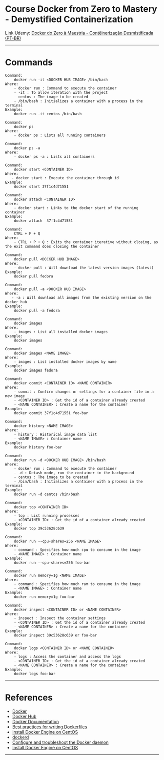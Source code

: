 # Course Docker from Zero to Mastery - Demystified Containerization

Link Udemy: [Docker do Zero à Maestria - Contêinerização Desmistificada (PT-BR)](https://www.udemy.com/course/docker-do-zero-a-maestria-conteinerizacao-desmistificada/)

***

# Commands

```
Command:
    docker run -it <DOCKER HUB IMAGE> /bin/bash
Where:
    - docker run : Command to execute the container
    - -it : To allow iteration with the project
    - centos : The image to be created
    - /bin/bash : Initializes a container with a process in the terminal
Example:
    docker run -it centos /bin/bash
```

```
Command:
    docker ps
Where:
    - docker ps : Lists all running containers
```

```
Command:
    docker ps -a
Where:
    - docker ps -a : Lists all containers
```

```
Command:
    docker start <CONTAINER ID>
Where:
   - docker start : Execute the container through id
Example:
    docker start 37f1c4d71551
```

```
Command:
    docker attach <CONTAINER ID>
Where:
    - docker start : Links to the docker start of the running container
Example:
    docker attach  37f1c4d71551
```

```
Command:
    CTRL + P + Q
Where:
    - CTRL + P + Q : Exits the container iterative without closing, as the exit command does closing the container
```

```
Command:
    docker pull <DOCKER HUB IMAGE>
Where:
    - docker pull : Will download the latest version images (latest)    
Example:
    docker pull fedora
```

```
Command:
    docker pull -a <DOCKER HUB IMAGE>
Where:
   - -a : Will download all images from the existing version on the docker hub
Example:
    docker pull -a fedora
```

```
Command:
    docker images
Where:
    - images : List all installed docker images
Example:
    docker images
```

```
Command:
    docker images <NAME IMAGE>
Where:
    - images : List installed docker images by name
Example:
    docker images fedora
```

```
Command:
    docker commit <CONTAINER ID> <NAME CONTAINER>
Where:
    - commit : Confirm changes or settings for a container file in a new image
    - <CONTAINER ID> : Get the id of a container already created
    - <NAME CONTAINER> : Create a name for the container
Example:
    docker commit 37f1c4d71551 foo-bar
```

```
Command:
    docker history <NAME IMAGE>
Where:
    - history : Historical image data list
    - <NAME IMAGE> : Container name
Example:
    docker history foo-bar
```

```
Command:
    docker run -d <DOCKER HUB IMAGE> /bin/bash
Where:
    - docker run : Command to execute the container
    - -d : Detash mode, run the container in the background
    - centos : The image to be created
    - /bin/bash : Initializes a container with a process in the terminal
Example:
    docker run -d centos /bin/bash
```

```
Command:
    docker top <CONTAINER ID>
Where:
    - top : List running processes
    - <CONTAINER ID> : Get the id of a container already created
Example:
    docker top 39c53628c639
```

```
Command:
    docker run --cpu-shares=256 <NAME IMAGE>
Where:
    - command : Specifies how much cpu to consume in the image
    - <NAME IMAGE> : Container name
Example:
    docker run --cpu-shares=256 foo-bar
```

```
Command:
    docker run memory=1g <NAME IMAGE>
Where:
    - command : Specifies how much ram to consume in the image
    - <NAME IMAGE> : Container name
Example:
    docker run memory=1g foo-bar
```

```
Command:
    docker inspect <CONTAINER ID> or <NAME CONTAINER>
Where:
    - inspect : Inspect the container settings
    - <CONTAINER ID> : Get the id of a container already created
    - <NAME CONTAINER> : Create a name for the container
Example:
    docker inspect 39c53628c639 or foo-bar
```

```
Command:
    docker logs <CONTAINER ID> or <NAME CONTAINER>
Where:
    - logs : Access the container and access the logs
    - <CONTAINER ID> : Get the id of a container already created
    - <NAME CONTAINER> : Create a name for the container
Example:
    docker logs foo-bar
```

***

# References

- [Docker](https://www.docker.com/)
- [Docker Hub](https://hub.docker.com/)
- [Docker Documentation](https://docs.docker.com/)
- [Best practices for writing Dockerfiles](https://docs.docker.com/develop/develop-images/dockerfile_best-practices/)
- [Install Docker Engine on CentOS](https://docs.docker.com/engine/install/centos/)
- [dockerd](https://docs.docker.com/engine/reference/commandline/dockerd/)
- [Configure and troubleshoot the Docker daemon](https://docs.docker.com/config/daemon/)
- [Install Docker Engine on CentOS](https://docs.docker.com/engine/install/centos/)

***
